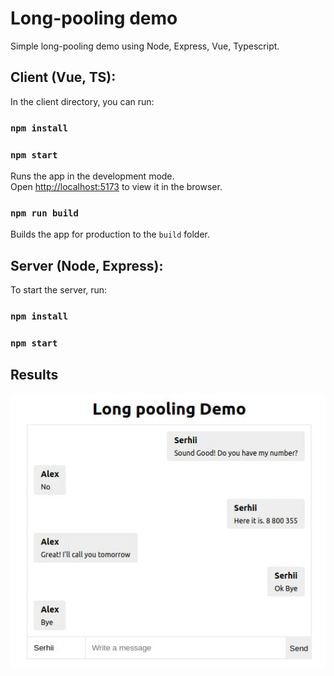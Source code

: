 # Long-pooling demo
Simple long-pooling demo using Node, Express, Vue, Typescript.

## Client (Vue, TS):
In the client directory, you can run:

### `npm install`
### `npm start`
Runs the app in the development mode.\
Open [http://localhost:5173](http://localhost:5173) to view it in the browser.

### `npm run build`
Builds the app for production to the `build` folder.

## Server (Node, Express):
To start the server, run:
### `npm install`
### `npm start`

## Results
![photo_2023-02-19_22-30-05.jpg](client%2Fpublic%2Fphoto_2023-02-19_22-30-05.jpg)
